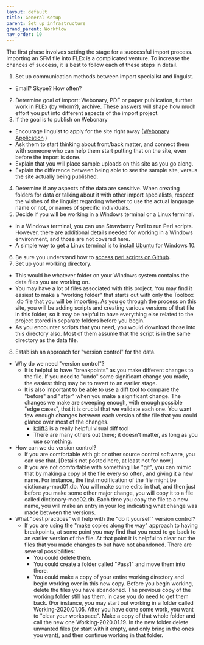 ```yaml
---
layout: default
title: General setup
parent: Set up infrastructure
grand_parent: Workflow
nav_order: 10
---
```


The first phase involves setting the stage for a successful import process.
Importing an SFM file into FLEx is a complicated venture.
To increase the chances of success, it is best to follow each of these steps in detail.

1. Set up communication methods between import specialist and linguist.
  - Email?  Skype?  How often?
2. Determine goal of import: Webonary, PDF or paper publication, further work in FLEx (by whom?), archive.
These answers will shape how much effort you put into different aspects of the import project.
3. If the goal is to publish on Webonary
  - Encourage linguist to apply for the site right away ([Webonary Application](https://www.webonary.org/application-for-webonary-account/) )
  - Ask them to start thinking about front/back matter, and connect them with someone who can help them start putting that on the site, even before the import is done.
  - Explain that you will place sample uploads on this site as you go along.
  - Explain the difference between being able to see the sample site, versus the site actually being published.
4. Determine if any aspects of the data are sensitive.  When creating folders for data or talking about it with other import specialists, respect the wishes of the linguist regarding whether to use the actual language name or not, or names of specific individuals.
5. Decide if you will be working in a Windows terminal or a Linux terminal.
  - In a Windows terminal, you can use Strawberry Perl to run Perl scripts.  However, there are additional details needed for working in a Windows environment, and those are not covered here.
  - A simple way to get a Linux terminal is to [install Ubuntu](/docs/workflow/set-up-infrastructure/set-up-a-linux-terminal) for Windows 10.
6. Be sure you understand how to [access perl scripts on Github](/docs/workflow/set-up-infrastructure/how-to-download-perl-scripts-from-github).
7. Set up your working directory.
  - This would be whatever folder on your Windows system contains the data files you are working on.
  - You may have a lot of files associated with this project.  You may find it easiest to make a "working folder" that starts out with only the Toolbox .db file that you will be importing.  As you go through the process on this site, you will be adding scripts and creating various versions of that file in this folder, so it may be helpful to have everything else related to the project stored in separate folders before you begin.
  - As you encounter scripts that you need, you would download those into this directory also.  Most of them assume that the script is in the same directory as the data file.
8. Establish an approach for "version control" for the data.
  - Why do we need "version control"?
    - It is helpful to have "breakpoints" as you make different changes to the file.  If you need to "undo" some significant change you made, the easiest thing may be to revert to an earlier stage.
    - It is also important to be able to use a diff tool to compare the "before" and "after" when you make a significant change.  The changes we make are sweeping enough, with enough possible "edge cases", that it is crucial that we validate each one.  You want few enough changes between each version of the file that you could glance over most of the changes.
      - [kdiff3](https://www.google.com/url?q=https%3A%2F%2Fsourceforge.net%2Fprojects%2Fkdiff3%2Ffiles%2F&sa=D&sntz=1&usg=AFQjCNElk951FMD4g4BmZjCn3I9rwFS_Rw) is a really helpful visual diff tool
      - There are many others out there; it doesn't matter, as long as you use something.
  - How can we do version control?
    - If you are comfortable with git or other source control software, you can use that.  [Details not posted here, at least not for now.]
    - If you are not comfortable with something like "git", you can mimic that by making a copy of the file every so often, and giving it a new name.  For instance, the first modification of the file might be dictionary-mod01.db.  You will make some edits in that, and then just before you make some other major change, you will copy it to a file called dictionary-mod02.db.  Each time you copy the file to a new name, you will make an entry in your log indicating what change was made between the versions.
  - What "best practices" will help with the "do it yourself" version control?
    - If you are using the "make copies along the way" approach to having breakpoints, at some point you may find that you need to go back to an earlier version of the file.  At that point it is helpful to clear out the files that you made changes to but have not abandoned.  There are several possibilities:
      - You could delete them.
      - You could create a folder called "Pass1" and move them into there.
      - You could make a copy of your entire working directory and begin working over in this new copy.  Before you begin working, delete the files you have abandoned.  The previous copy of the working folder still has them, in case you do need to get them back.  (For instance, you may start out working in a folder called Working-2020.01.05.  After you have done some work, you want to "clear your workspace".  Make a copy of that whole folder and call the new one Working-2020.01.19.  In the new folder delete unwanted files (or start with it empty, and only bring in the ones you want), and then continue working in that folder.
